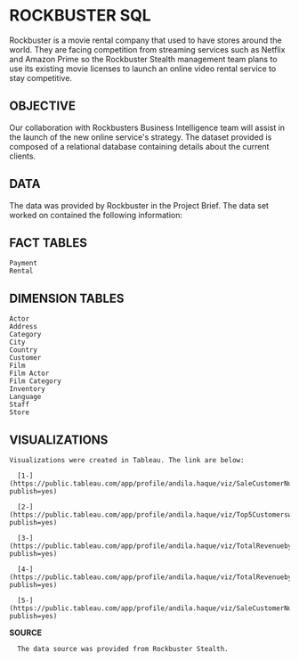 # **ROCKBUSTER SQL**

  Rockbuster is a movie rental company that used to have stores around the world. They are facing competition from streaming services such as Netflix and Amazon Prime so the Rockbuster     Stealth management team plans to use its existing movie licenses to launch an online video rental service to stay competitive.
  
## **OBJECTIVE**

  Our collaboration with Rockbusters Business Intelligence team will assist in the launch of the new online service's strategy. The dataset provided is composed of a relational database   containing details about the current clients.
  
## **DATA**

  The data was provided by Rockbuster in the Project Brief. The data set worked on contained the following information:

## **FACT TABLES**

    Payment
    Rental
    
## **DIMENSION TABLES**

    Actor
    Address
    Category
    City
    Country
    Customer
    Film
    Film Actor
    Film Category
    Inventory
    Language
    Staff
    Store

## **VISUALIZATIONS**
    
    Visualizations were created in Tableau. The link are below:

      [1-](https://public.tableau.com/app/profile/andila.haque/viz/SaleCustomerNumbersacrossgeographicregions/Sheet4?publish=yes)
      
      [2-](https://public.tableau.com/app/profile/andila.haque/viz/Top5Customerswithhighestrevenue/Sheet1?publish=yes)
      
      [3-](https://public.tableau.com/app/profile/andila.haque/viz/TotalRevenuebyRating_16962938416240/Sheet2?publish=yes)
      
      [4-](https://public.tableau.com/app/profile/andila.haque/viz/TotalRevenuebyMovie/Sheet3?publish=yes)
      
      [5-](https://public.tableau.com/app/profile/andila.haque/viz/SaleCustomerNumbersacrossgeographicregions/Sheet4?publish=yes)

  **SOURCE**

      The data source was provided from Rockbuster Stealth.

